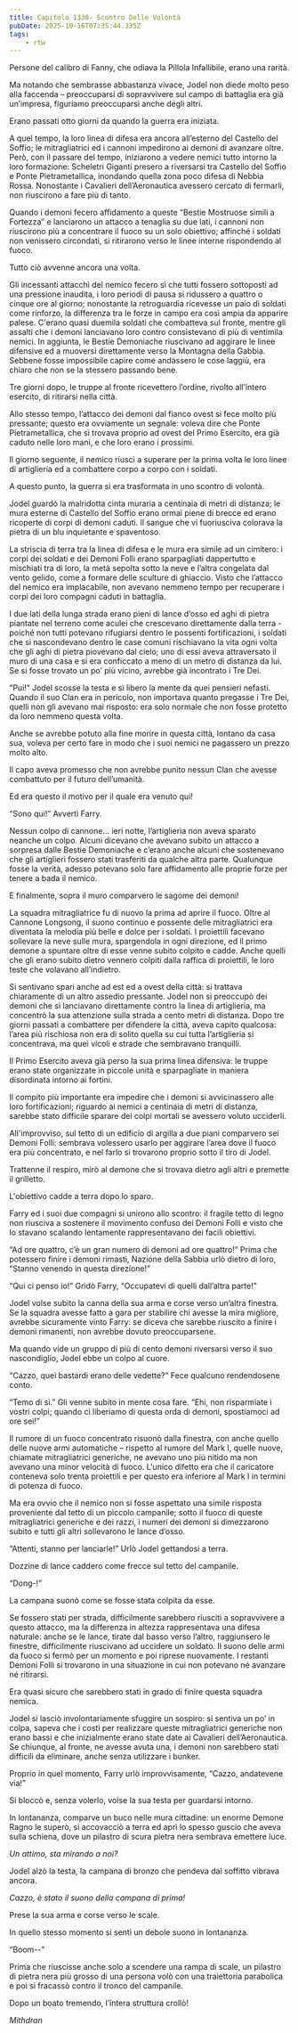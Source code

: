 ```yaml
---
title: Capitolo 1330- Scontro Delle Volontà
pubDate: 2025-10-16T07:35:44.335Z
tags:
    - rtw
---
```



Persone del calibro di Fanny, che odiava la Pillola Infallibile, erano una rarità.


Ma notando che sembrasse abbastanza vivace, Jodel non diede molto peso alla faccenda – preoccuparsi di sopravvivere sul campo di battaglia era già un’impresa, figuriamo preoccuparsi anche degli altri.


Erano passati otto giorni da quando la guerra era iniziata.


A quel tempo, la loro linea di difesa era ancora all’esterno del Castello del Soffio; le mitragliatrici ed i cannoni impedirono ai demoni di avanzare oltre. Però, con il passare del tempo, iniziarono a vedere nemici tutto intorno la loro formazione: Scheletri Giganti presero a riversarsi tra Castello del Soffio e Ponte Pietrametallica, inondando quella zona poco difesa di Nebbia Rossa. Nonostante i Cavalieri dell’Aeronautica avessero cercato di fermarli, non riuscirono a fare più di tanto.


Quando i demoni fecero affidamento a queste “Bestie Mostruose simili a Fortezza” e lanciarono un attacco a tenaglia su due lati, i cannoni non riuscirono più a concentrare il fuoco su un solo obiettivo; affinché i soldati non venissero circondati, si ritirarono verso le linee interne rispondendo al fuoco.


Tutto ciò avvenne ancora una volta.


Gli incessanti attacchi del nemico fecero sì che tutti fossero sottoposti ad una pressione inaudita, i loro periodi di pausa si ridussero a quattro o cinque ore al giorno; nonostante la retroguardia ricevesse un paio di soldati come rinforzo, la differenza tra le forze in campo era così ampia da apparire palese. C'erano quasi duemila soldati che combatteva sul fronte, mentre gli assalti che i demoni lanciavano loro contro consistevano di più di ventimila nemici. In aggiunta, le Bestie Demoniache riuscivano ad aggirare le linee difensive ed a muoversi direttamente verso la Montagna della Gabbia. Sebbene fosse impossibile capire come andassero le cose laggiù, era chiaro che non se la stessero passando bene.


Tre giorni dopo, le truppe al fronte ricevettero l’ordine, rivolto all’intero esercito, di ritirarsi nella città.


Allo stesso tempo, l’attacco dei demoni dal fianco ovest si fece molto più pressante; questo era ovviamente un segnale: voleva dire che Ponte Pietrametallica, che si trovava proprio ad ovest del Primo Esercito, era già caduto nelle loro mani, e che loro erano i prossimi.


Il giorno seguente, il nemico riuscì a superare per la prima volta le loro linee di artiglieria ed a combattere corpo a corpo con i soldati.


A questo punto, la guerra si era trasformata in uno scontro di volontà.


Jodel guardò la malridotta cinta muraria a centinaia di metri di distanza; le mura esterne di Castello del Soffio erano ormai piene di brecce ed erano ricoperte di corpi di demoni caduti. Il sangue che vi fuoriusciva colorava la pietra di un blu inquietante e spaventoso.


La striscia di terra tra la linea di difesa e le mura era simile ad un cimitero: i corpi dei soldati e dei Demoni Folli erano sparpagliati dappertutto e mischiati tra di loro, la metà sepolta sotto la neve e l’altra congelata dal vento gelido, come a formare delle sculture di ghiaccio. Visto che l’attacco del nemico era implacabile, non avevano nemmeno tempo per recuperare i corpi dei loro compagni caduti in battaglia.


I due lati della lunga strada erano pieni di lance d’osso ed aghi di pietra piantate nel terreno come aculei che crescevano direttamente dalla terra - poiché non tutti potevano rifugiarsi dentro le possenti fortificazioni, i soldati che si nascondevano dentro le case comuni rischiavano la vita ogni volta che gli aghi di pietra piovevano dal cielo; uno di essi aveva attraversato il muro di una casa e si era conficcato a meno di un metro di distanza da lui. Se si fosse trovato un po’ più vicino, avrebbe già incontrato i Tre Dei.


“Pui!” Jodel scosse la testa e si libero la mente da quei pensieri nefasti. Quando il suo Clan era in pericolo, non importava quanto pregasse i Tre Dei, quelli non gli avevano mai risposto: era solo normale che non fosse protetto da loro nemmeno questa volta.


Anche se avrebbe potuto alla fine morire in questa città, lontano da casa sua, voleva per certo fare in modo che i suoi nemici ne pagassero un prezzo molto alto.


Il capo aveva promesso che non avrebbe punito nessun Clan che avesse combattuto per il futuro dell’umanità.


Ed era questo il motivo per il quale era venuto qui!


“Sono qui!” Avvertì Farry.


Nessun colpo di cannone... ieri notte, l’artiglieria non aveva sparato neanche un colpo. Alcuni dicevano che avevano subito un attacco a sorpresa dalle Bestie Demoniache e c’erano anche alcuni che sostenevano che gli artiglieri fossero stati trasferiti da qualche altra parte. Qualunque fosse la verità, adesso potevano solo fare affidamento alle proprie forze per tenere a bada il nemico.


E finalmente, sopra il muro comparvero le sagome dei demoni!


La squadra mitragliatrice fu di nuovo la prima ad aprire il fuoco.  Oltre al Cannone Longsong, il suono continuo e possente delle mitragliatrici era diventata la melodia più belle e dolce per i soldati. I proiettili facevano sollevare la neve sulle mura, spargendola in ogni direzione, ed il primo demone a spuntare oltre di esse venne subito colpito e cadde. Anche quelli che gli erano subito dietro vennero colpiti dalla raffica di proiettili, le loro teste che volavano all’indietro.


Si sentivano spari anche ad est ed a ovest della città: si trattava chiaramente di un altro assedio pressante. Jodel non si preoccupò dei demoni che si lanciavano direttamente contro la linea di artiglieria, ma concentrò la sua attenzione sulla strada a cento metri di distanza. Dopo tre giorni passati a combattere per difendere la città, aveva capito qualcosa: l’area più rischiosa non era di solito quella su cui tutta l’artiglieria si concentrava, ma quei vicoli e strade che sembravano tranquilli.


Il Primo Esercito aveva già perso la sua prima linea difensiva: le truppe erano state organizzate in piccole unità e sparpagliate in maniera disordinata intorno ai fortini.


Il compito più importante era impedire che i demoni si avvicinassero alle loro fortificazioni; riguardo ai nemici a centinaia di metri di distanza, sarebbe stato difficile sparare dei colpi mortali se avessero voluto ucciderli.


All'improvviso, sul tetto di un edificio di argilla a due piani comparvero sei Demoni Folli: sembrava volessero usarlo per aggirare l’area dove il fuoco era più concentrato, e nel farlo si trovarono proprio sotto il tiro di Jodel.


Trattenne il respiro, mirò al demone che si trovava dietro agli altri e premette il grilletto.


L'obiettivo cadde a terra dopo lo sparo.


Farry ed i suoi due compagni si unirono allo scontro: il fragile tetto di legno non riusciva a sostenere il movimento confuso dei Demoni Folli e visto che lo stavano scalando lentamente rappresentavano dei facili obiettivi.


“Ad ore quattro, c’è un gran numero di demoni ad ore quattro!” Prima che potessero finire i demoni rimasti, Nazione della Sabbia urlò dietro di loro, “Stanno venendo in questa direzione!”


“Qui ci penso io!” Gridò Farry, “Occupatevi di quelli dall’altra parte!”


Jodel volse subito la canna della sua arma e corse verso un’altra finestra. Se la squadra avesse fatto a gara per stabilire chi avesse la mira migliore, avrebbe sicuramente vinto Farry: se diceva che sarebbe riuscito a finire i demoni rimanenti, non avrebbe dovuto preoccuparsene.


Ma quando vide un gruppo di più di cento demoni riversarsi verso il suo nascondiglio, Jodel ebbe un colpo al cuore.


“Cazzo, quei bastardi erano delle vedette?” Fece qualcuno rendendosene conto.


“Temo di sì.” Gli venne subito in mente cosa fare. “Ehi, non risparmiate i vostri colpi; quando ci liberiamo di questa orda di demoni, spostiamoci ad ore sei!”


Il rumore di un fuoco concentrato risuonò dalla finestra, con anche quello delle nuove armi automatiche – rispetto al rumore del Mark I, quelle nuove, chiamate mitragliatrici generiche, ne avevano uno più nitido ma non avevano una minor velocità di fuoco. L'unico difetto era che il caricatore conteneva solo trenta proiettili e per questo era inferiore al Mark I in termini di potenza di fuoco.


Ma era ovvio che il nemico non si fosse aspettato una simile risposta proveniente dal tetto di un piccolo campanile; sotto il fuoco di queste mitragliatrici generiche e dei razzi, i numeri dei demoni si dimezzarono subito e tutti gli altri sollevarono le lance d’osso.


“Attenti, stanno per lanciarle!” Urlò Jodel gettandosi a terra.


Dozzine di lance caddero come frecce sul tetto del campanile.


“Dong-!”


La campana suonò come se fosse stata colpita da esse.


Se fossero stati per strada, difficilmente sarebbero riusciti a sopravvivere a questo attacco, ma la differenza in altezza rappresentava una difesa naturale: anche se le lance, tirate dal basso verso l’altro, raggiunsero le finestre, difficilmente riuscivano ad uccidere un soldato. Il suono delle armi da fuoco si fermò per un momento e poi riprese nuovamente. I restanti Demoni Folli si trovarono in una situazione in cui non potevano né avanzare né ritirarsi.


Era quasi sicuro che sarebbero stati in grado di finire questa squadra nemica.


Jodel si lasciò involontariamente sfuggire un sospiro: si sentiva un po’ in colpa, sapeva che i costi per realizzare queste mitragliatrici generiche non erano bassi e che inizialmente erano state date ai Cavalieri dell’Aeronautica. Se chiunque, al fronte, ne avesse avuta una, i demoni non sarebbero stati difficili da eliminare, anche senza utilizzare i bunker.


Proprio in quel momento, Farry urlò improvvisamente, “Cazzo, andatevene via!”


Si bloccò e, senza volerlo, volse la sua testa per guardarsi intorno.


In lontananza, comparve un buco nelle mura cittadine: un enorme Demone Ragno le superò, si accovacciò a terra ed aprì lo spesso guscio che aveva sulla schiena, dove un pilastro di scura pietra nera sembrava emettere luce.


<em>Un attimo, sta mirando a noi?</em>


Jodel alzò la testa, la campana di bronzo che pendeva dal soffitto vibrava ancora.


<em>Cazzo, è stato il suono della campana di prima!</em>


Prese la sua arma e corse verso le scale.


In quello stesso momento si sentì un debole suono in lontananza.


“Boom--”


Prima che riuscisse anche solo a scendere una rampa di scale, un pilastro di pietra nera più grosso di una persona volò con una traiettoria parabolica e poi si fracassò contro il tronco del campanile.


Dopo un boato tremendo, l’intera struttura crollò!






<em>Mithdran </em>
























                                


                                



